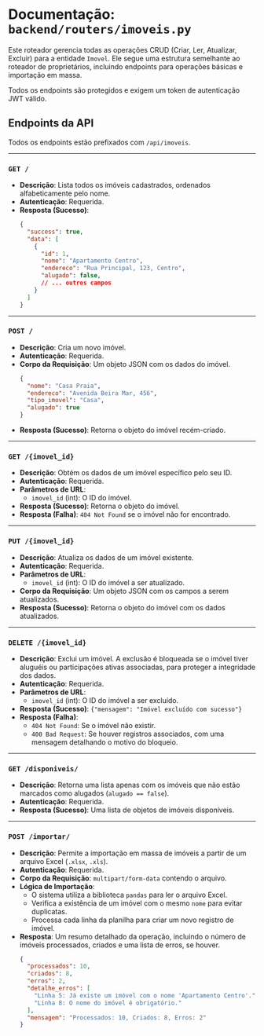 # Documentação: `backend/routers/imoveis.py`

Este roteador gerencia todas as operações CRUD (Criar, Ler, Atualizar, Excluir) para a entidade `Imovel`. Ele segue uma estrutura semelhante ao roteador de proprietários, incluindo endpoints para operações básicas e importação em massa.

Todos os endpoints são protegidos e exigem um token de autenticação JWT válido.

## Endpoints da API

Todos os endpoints estão prefixados com `/api/imoveis`.

---

### `GET /`

-   **Descrição**: Lista todos os imóveis cadastrados, ordenados alfabeticamente pelo nome.
-   **Autenticação**: Requerida.
-   **Resposta (Sucesso)**:
    ```json
    {
      "success": true,
      "data": [
        {
          "id": 1,
          "nome": "Apartamento Centro",
          "endereco": "Rua Principal, 123, Centro",
          "alugado": false,
          // ... outros campos
        }
      ]
    }
    ```

---

### `POST /`

-   **Descrição**: Cria um novo imóvel.
-   **Autenticação**: Requerida.
-   **Corpo da Requisição**: Um objeto JSON com os dados do imóvel.
    ```json
    {
      "nome": "Casa Praia",
      "endereco": "Avenida Beira Mar, 456",
      "tipo_imovel": "Casa",
      "alugado": true
    }
    ```
-   **Resposta (Sucesso)**: Retorna o objeto do imóvel recém-criado.

---

### `GET /{imovel_id}`

-   **Descrição**: Obtém os dados de um imóvel específico pelo seu ID.
-   **Autenticação**: Requerida.
-   **Parâmetros de URL**:
    -   `imovel_id` (int): O ID do imóvel.
-   **Resposta (Sucesso)**: Retorna o objeto do imóvel.
-   **Resposta (Falha)**: `404 Not Found` se o imóvel não for encontrado.

---

### `PUT /{imovel_id}`

-   **Descrição**: Atualiza os dados de um imóvel existente.
-   **Autenticação**: Requerida.
-   **Parâmetros de URL**:
    -   `imovel_id` (int): O ID do imóvel a ser atualizado.
-   **Corpo da Requisição**: Um objeto JSON com os campos a serem atualizados.
-   **Resposta (Sucesso)**: Retorna o objeto do imóvel com os dados atualizados.

---

### `DELETE /{imovel_id}`

-   **Descrição**: Exclui um imóvel. A exclusão é bloqueada se o imóvel tiver aluguéis ou participações ativas associadas, para proteger a integridade dos dados.
-   **Autenticação**: Requerida.
-   **Parâmetros de URL**:
    -   `imovel_id` (int): O ID do imóvel a ser excluído.
-   **Resposta (Sucesso)**: `{"mensagem": "Imóvel excluído com sucesso"}`
-   **Resposta (Falha)**:
    -   `404 Not Found`: Se o imóvel não existir.
    -   `400 Bad Request`: Se houver registros associados, com uma mensagem detalhando o motivo do bloqueio.

---

### `GET /disponiveis/`

-   **Descrição**: Retorna uma lista apenas com os imóveis que não estão marcados como alugados (`alugado == false`).
-   **Autenticação**: Requerida.
-   **Resposta (Sucesso)**: Uma lista de objetos de imóveis disponíveis.

---

### `POST /importar/`

-   **Descrição**: Permite a importação em massa de imóveis a partir de um arquivo Excel (`.xlsx`, `.xls`).
-   **Autenticação**: Requerida.
-   **Corpo da Requisição**: `multipart/form-data` contendo o arquivo.
-   **Lógica de Importação**:
    -   O sistema utiliza a biblioteca `pandas` para ler o arquivo Excel.
    -   Verifica a existência de um imóvel com o mesmo `nome` para evitar duplicatas.
    -   Processa cada linha da planilha para criar um novo registro de imóvel.
-   **Resposta**: Um resumo detalhado da operação, incluindo o número de imóveis processados, criados e uma lista de erros, se houver.
    ```json
    {
      "processados": 10,
      "criados": 8,
      "erros": 2,
      "detalhe_erros": [
        "Linha 5: Já existe um imóvel com o nome 'Apartamento Centro'.",
        "Linha 8: O nome do imóvel é obrigatório."
      ],
      "mensagem": "Processados: 10, Criados: 8, Erros: 2"
    }
    ```

